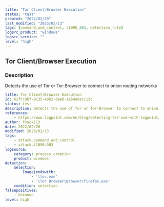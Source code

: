 ```yaml
---
title: "Tor Client/Browser Execution"
status: "test"
created: "2022/02/20"
last_modified: "2023/02/13"
tags: [command_and_control, t1090_003, detection_rule]
logsrc_product: "windows"
logsrc_service: ""
level: "high"
---
```


## Tor Client/Browser Execution

### Description

Detects the use of Tor or Tor-Browser to connect to onion routing networks

```yml
title: Tor Client/Browser Execution
id: 62f7c9bf-9135-49b2-8aeb-1e54a6ecc13c
status: test
description: Detects the use of Tor or Tor-Browser to connect to onion routing networks
references:
    - https://www.logpoint.com/en/blog/detecting-tor-use-with-logpoint/
author: frack113
date: 2022/02/20
modified: 2023/02/13
tags:
    - attack.command_and_control
    - attack.t1090.003
logsource:
    category: process_creation
    product: windows
detection:
    selection:
        Image|endswith:
            - '\tor.exe'
            - '\Tor Browser\Browser\firefox.exe'
    condition: selection
falsepositives:
    - Unknown
level: high

```
